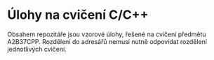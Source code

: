 Úlohy na cvičení C/C++
======================

Obsahem repozitáře jsou vzorové úlohy, řešené na cvičení předmětu A2B37CPP. Rozdělení do adresářů nemusí nutně odpovídat rozdělení jednotlivých cvičení. 
